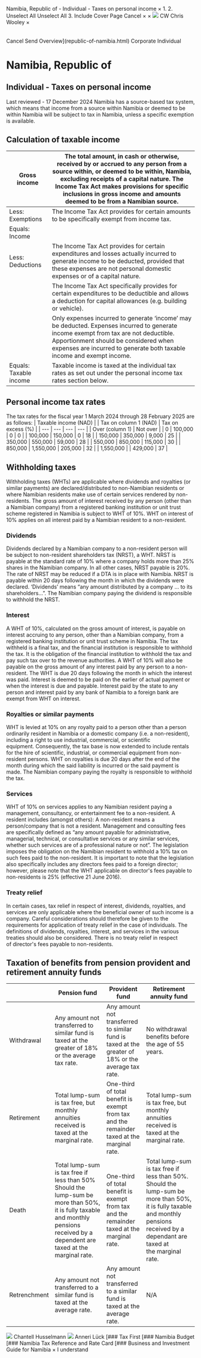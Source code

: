 Namibia, Republic of - Individual - Taxes on personal income
×
1.
2.
Unselect All
Unselect All
3.
Include Cover Page
Cancel
×
×
![](-/media/world-wide-tax-summaries/attachments/global---chris-wooley.ashx%3Frev=ac5e5f3223b34096b1afc2a6009c7320&revision=ac5e5f32-23b3-4096-b1af-c2a6009c7320&hash=859B7ADC84DC2CBEC9760E9E6EE7DE6D0A8BFCDF)
CW
Chris Wooley
×
######
Cancel
Send
Overview](republic-of-namibia.html)
Corporate
Individual
# Namibia, Republic of
## Individual - Taxes on personal income
Last reviewed - 17 December 2024
Namibia has a source-based tax system, which means that income from a source within Namibia or deemed to be within Namibia will be subject to tax in Namibia, unless a specific exemption is available.
## Calculation of taxable income
| Gross income | The total amount, in cash or otherwise, received by or accrued to any person from a source within, or deemed to be within, Namibia, excluding receipts of a capital nature.   The Income Tax Act makes provisions for specific inclusions in gross income and amounts deemed to be from a Namibian source. |
| --- | --- |
| Less: Exemptions | The Income Tax Act provides for certain amounts to be specifically exempt from income tax. |
| Equals: Income |  |
| Less: Deductions | The Income Tax Act provides for certain expenditures and losses actually incurred to generate income to be deducted, provided that these expenses are not personal domestic expenses or of a capital nature. |
|  | The Income Tax Act specifically provides for certain expenditures to be deductible and allows a deduction for capital allowances (e.g. building or vehicle). |
|  | Only expenses incurred to generate ‘income’ may be deducted. Expenses incurred to generate income exempt from tax are not deductible. Apportionment should be considered when expenses are incurred to generate both taxable income and exempt income. |
| Equals: Taxable income | Taxable income is taxed at the individual tax rates as set out under the personal income tax rates section below. |
## Personal income tax rates
The tax rates for the fiscal year 1 March 2024 through 28 February 2025 are as follows:
| Taxable income (NAD) | | Tax on column 1 (NAD) | Tax on excess (%) |
| --- | --- | --- | --- |
| Over (column 1) | Not over |
| 0 | 100,000 | 0 | 0 |
| 100,000 | 150,000 | 0 | 18 |
| 150,000 | 350,000 | 9,000 | 25 |
| 350,000 | 550,000 | 59,000 | 28 |
| 550,000 | 850,000 | 115,000 | 30 |
| 850,000 | 1,550,000 | 205,000 | 32 |
| 1,550,000 |  | 429,000 | 37 |
## Withholding taxes
Withholding taxes (WHTs) are applicable where dividends and royalties (or similar payments) are declared/distributed to non-Namibian residents or where Namibian residents make use of certain services rendered by non-residents.
The gross amount of interest received by any person (other than a Namibian company) from a registered banking institution or unit trust scheme registered in Namibia is subject to WHT of 10%. WHT on interest of 10% applies on all interest paid by a Namibian resident to a non-resident.
### Dividends
Dividends declared by a Namibian company to a non-resident person will be subject to non-resident shareholders tax (NRST), a WHT.
NRST is payable at the standard rate of 10% where a company holds more than 25% shares in the Namibian company. In all other cases, NRST payable is 20%. The rate of NRST may be reduced if a DTA is in place with Namibia.
NRST is payable within 20 days following the month in which the dividends were declared.
‘Dividends’ means “any amount distributed by a company … to its shareholders…”.
The Namibian company paying the dividend is responsible to withhold the NRST.
### Interest
A WHT of 10%, calculated on the gross amount of interest, is payable on interest accruing to any person, other than a Namibian company, from a registered banking institution or unit trust scheme in Namibia. The tax withheld is a final tax, and the financial institution is responsible to withhold the tax. It is the obligation of the financial institution to withhold the tax and pay such tax over to the revenue authorities.
A WHT of 10% will also be payable on the gross amount of any interest paid by any person to a non-resident. The WHT is due 20 days following the month in which the interest was paid. Interest is deemed to be paid on the earlier of actual payment or when the interest is due and payable.
Interest paid by the state to any person and interest paid by any bank of Namibia to a foreign bank are exempt from WHT on interest.
### Royalties or similar payments
WHT is levied at 10% on any royalty paid to a person other than a person ordinarily resident in Namibia or a domestic company (i.e. a non-resident), including a right to use industrial, commercial, or scientific equipment. Consequently, the tax base is now extended to include rentals for the hire of scientific, industrial, or commercial equipment from non-resident persons.
WHT on royalties is due 20 days after the end of the month during which the said liability is incurred or the said payment is made.
The Namibian company paying the royalty is responsible to withhold the tax.
### Services
WHT of 10% on services applies to any Namibian resident paying a management, consultancy, or entertainment fee to a non-resident.
A resident includes (amongst others):
A non-resident means a person/company that is not a resident.
Management and consulting fees are specifically defined as “any amount payable for administrative, managerial, technical, or consultative services or any similar services, whether such services are of a professional nature or not”.
The legislation imposes the obligation on the Namibian resident to withhold a 10% tax on such fees paid to the non-resident. It is important to note that the legislation also specifically includes any directors fees paid to a foreign director; however, please note that the WHT applicable on director's fees payable to non-residents is 25% (effective 21 June 2016).
### Treaty relief
In certain cases, tax relief in respect of interest, dividends, royalties, and services are only applicable where the beneficial owner of such income is a company. Careful considerations should therefore be given to the requirements for application of treaty relief in the case of individuals. The definitions of dividends, royalties, interest, and services in the various treaties should also be considered.
There is no treaty relief in respect of director's fees payable to non-residents.
## Taxation of benefits from pension provident and retirement annuity funds
|  | Pension fund | Provident fund | Retirement annuity fund |
| --- | --- | --- | --- |
| Withdrawal | Any amount not transferred to similar fund is taxed at the greater of 18% or the average tax rate. | Any amount not transferred to similar fund is taxed at the greater of 18% or the average tax rate. | No withdrawal benefits before the age of 55 years. |
| Retirement | Total lump-sum is tax free, but monthly annuities received is taxed at the marginal rate. | One-third of total benefit is exempt from tax and the remainder taxed at the marginal rate. | Total lump-sum is tax free, but monthly annuities received is taxed at the marginal rate. |
| Death | Total lump-sum is tax free if less than 50%   Should the lump-sum be more than 50%, it is fully taxable and monthly pensions received by a dependent are taxed at the marginal rate. | One-third of total benefit is exempt from tax and the remainder taxed at the marginal rate. | Total lump-sum is tax free if less than 50%.   Should the lump-sum be more than 50%, it is fully taxable and monthly pensions received by a dependant are taxed at the marginal rate. |
| Retrenchment | Any amount not transferred to a similar fund is taxed at the average rate. | Any amount not transferred to a similar fund is taxed at the average rate. | N/A |
![](-/media/world-wide-tax-summaries/republicofnamibiachantell-husselmannnamibia--chantell-husselmannjpg20240812090717405.ashx%3Frev=0edcba9d81c84950bdec3d819ec66d9a&revision=0edcba9d-81c8-4950-bdec-3d819ec66d9a&hash=A97113980A9B4D798FB97F6F7BD9CFA7DE62FF4E)
Chantell Husselmann
![](-/media/world-wide-tax-summaries/republicofnamibiaanneri-lucknamibia--anneri-luckjpg20240812090751915.ashx%3Frev=2fde843acc854dabb4e427089100f2e8&revision=2fde843a-cc85-4dab-b4e4-27089100f2e8&hash=16CA17558AD653A265D0CF654C4ADB5D4D54E03F)
Anneri Lück
[### Tax First
[### Namibia Budget
[### Namibia Tax Reference and Rate Card
[### Business and Investment Guide for Namibia
×
I understand